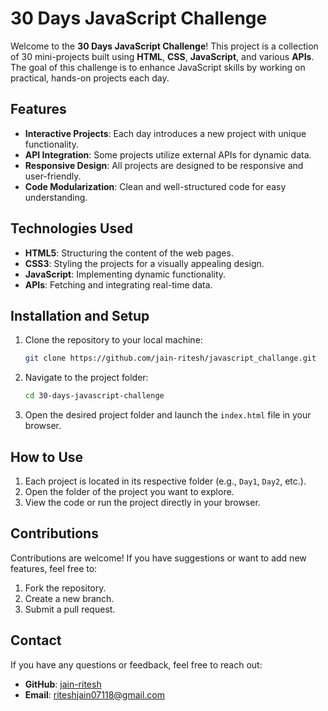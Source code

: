 # 30 Days JavaScript Challenge

Welcome to the **30 Days JavaScript Challenge**! This project is a collection of 30 mini-projects built using **HTML**, **CSS**, **JavaScript**, and various **APIs**. The goal of this challenge is to enhance JavaScript skills by working on practical, hands-on projects each day.

## Features
- **Interactive Projects**: Each day introduces a new project with unique functionality.
- **API Integration**: Some projects utilize external APIs for dynamic data.
- **Responsive Design**: All projects are designed to be responsive and user-friendly.
- **Code Modularization**: Clean and well-structured code for easy understanding.

## Technologies Used
- **HTML5**: Structuring the content of the web pages.
- **CSS3**: Styling the projects for a visually appealing design.
- **JavaScript**: Implementing dynamic functionality.
- **APIs**: Fetching and integrating real-time data.


## Installation and Setup
1. Clone the repository to your local machine:
   ```bash
   git clone https://github.com/jain-ritesh/javascript_challange.git
   ```
2. Navigate to the project folder:
   ```bash
   cd 30-days-javascript-challenge
   ```
3. Open the desired project folder and launch the `index.html` file in your browser.

## How to Use
1. Each project is located in its respective folder (e.g., `Day1`, `Day2`, etc.).
2. Open the folder of the project you want to explore.
3. View the code or run the project directly in your browser.

## Contributions
Contributions are welcome! If you have suggestions or want to add new features, feel free to:
1. Fork the repository.
2. Create a new branch.
3. Submit a pull request.

## Contact
If you have any questions or feedback, feel free to reach out:
- **GitHub**: [jain-ritesh](https://github.com/jain-ritesh)
- **Email**: riteshjain07118@gmail.com
